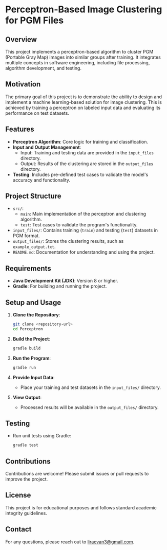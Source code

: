 
# Perceptron-Based Image Clustering for PGM Files

## Overview

This project implements a perceptron-based algorithm to cluster PGM (Portable Gray Map) images into similar groups after training. It integrates multiple concepts in software engineering, including file processing, algorithm development, and testing.

## Motivation

The primary goal of this project is to demonstrate the ability to design and implement a machine learning-based solution for image clustering. This is achieved by training a perceptron on labeled input data and evaluating its performance on test datasets.

## Features

- **Perceptron Algorithm**: Core logic for training and classification.
- **Input and Output Management**:
  - Input: Training and testing data are provided in the `input_files` directory.
  - Output: Results of the clustering are stored in the `output_files` directory.
- **Testing**: Includes pre-defined test cases to validate the model's accuracy and functionality.

## Project Structure

- `src/`:
  - `main`: Main implementation of the perceptron and clustering algorithm.
  - `test`: Test cases to validate the program's functionality.
- `input_files/`: Contains training (`train`) and testing (`test`) datasets in PGM format.
- `output_files/`: Stores the clustering results, such as `example_output.txt`.
- `README.md`: Documentation for understanding and using the project.

## Requirements

- **Java Development Kit (JDK)**: Version 8 or higher.
- **Gradle**: For building and running the project.

## Setup and Usage

1. **Clone the Repository**:
   ```bash
   git clone <repository-url>
   cd Perceptron
   ```

2. **Build the Project**:
   ```bash
   gradle build
   ```

3. **Run the Program**:
   ```bash
   gradle run
   ```

4. **Provide Input Data**:
   - Place your training and test datasets in the `input_files/` directory.

5. **View Output**:
   - Processed results will be available in the `output_files/` directory.

## Testing

- Run unit tests using Gradle:
  ```bash
  gradle test
  ```

## Contributions

Contributions are welcome! Please submit issues or pull requests to improve the project.

## License

This project is for educational purposes and follows standard academic integrity guidelines.

## Contact

For any questions, please reach out to [liraevan3@gmail.com](mailto:liraevan3@gmail.com).
